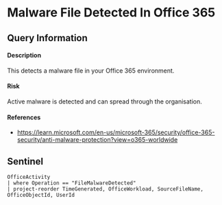 # Malware File Detected In Office 365

## Query Information

#### Description
This detects a malware file in your Office 365 environment.

#### Risk
Active malware is detected and can spread through the organisation.

#### References
- https://learn.microsoft.com/en-us/microsoft-365/security/office-365-security/anti-malware-protection?view=o365-worldwide

## Sentinel
```
OfficeActivity
| where Operation == "FileMalwareDetected"
| project-reorder TimeGenerated, OfficeWorkload, SourceFileName, OfficeObjectId, UserId
```

